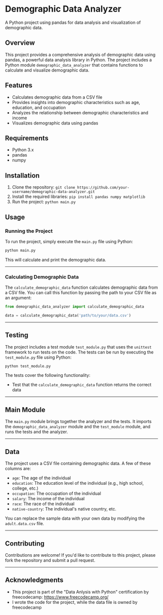
# Demographic Data Analyzer

A Python project using pandas for data analysis and visualization of demographic data.

## Overview


This project provides a comprehensive analysis of demographic data using pandas, a powerful data analysis library in Python. The project includes a Python module `demographic_data_analyzer` that contains functions to calculate and visualize demographic data.

## Features


*   Calculates demographic data from a CSV file
*   Provides insights into demographic characteristics such as age, education, and occupation
*   Analyzes the relationship between demographic characteristics and income
*   Visualizes demographic data using pandas

## Requirements


*   Python 3.x
*   pandas
*   numpy

## Installation


1.  Clone the repository: `git clone https://github.com/your-username/demographic-data-analyzer.git`
2.  Install the required libraries: `pip install pandas numpy matplotlib`
3.  Run the project: `python main.py`

## Usage


### Running the Project

To run the project, simply execute the `main.py` file using Python:

```bash
python main.py
```

This will calculate and print the demographic data.

----------

### Calculating Demographic Data

The `calculate_demographic_data` function calculates demographic data from a CSV file. You can call this function by passing the path to your CSV file as an argument:

```python
from demographic_data_analyzer import calculate_demographic_data

data = calculate_demographic_data('path/to/your/data.csv')
```
------------

## Testing


The project includes a test module `test_module.py` that uses the `unittest` framework to run tests on the code. The tests can be run by executing the `test_module.py` file using Python:

```bash
python test_module.py
```

The tests cover the following functionality:

*   Test that the `calculate_demographic_data` function returns the correct data

------------

## Main Module


The `main.py` module brings together the analyzer and the tests. It imports the `demographic_data_analyzer` module and the `test_module` module, and runs the tests and the analyzer.

------------

## Data

The project uses a CSV file containing demographic data. A few of these columns are:

*   `age`: The age of the individual
*   `education`: The education level of the individual (e.g., high school, college, etc.)
*   `occupation`: The occupation of the individual
*   `salary`: The income of the individual
*   `race`: The race of the individual
*   `native-country`: The individual's native country, etc.

You can replace the sample data with your own data by modifying the `adult.data.csv` file.

------------

## Contributing

Contributions are welcome! If you'd like to contribute to this project, please fork the repository and submit a pull request.

------------

## Acknowledgments

*   This project is part of the "Data Anlysis with Python" certification by freecodecamp: https://www.freecodecamp.org/
*   I wrote the code for the project, while the data file is owned by freecodecamp
